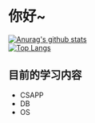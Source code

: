 # 你好~

[![Anurag's github stats](https://github-readme-stats.vercel.app/api?username=potassiummmm&show_icons=true&theme=solarized-light)](https://github.com/anuraghazra/github-readme-stats)
<br>
[![Top Langs](https://github-readme-stats.vercel.app/api/top-langs/?username=potassiummmm)](https://github.com/anuraghazra/github-readme-stats)

## 目前的学习内容
* CSAPP
* DB
* OS
